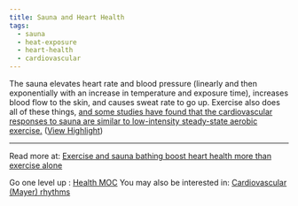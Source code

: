 ```yaml
---
title: Sauna and Heart Health
tags:
  - sauna
  - heat-exposure
  - heart-health
  - cardiovascular
---
```


The sauna elevates heart rate and blood pressure (linearly and then exponentially with an increase in temperature and exposure time), increases blood flow to the skin, and causes sweat rate to go up. Exercise also does all of these things, [and some studies have found that the cardiovascular responses to sauna are similar to low-intensity steady-state aerobic exercise.](https://substack.com/redirect/16e0bb1b-92cb-4983-bc1d-31134aa1587f?j=eyJ1IjoiMW93emhrIn0.b9diEpiiQOZ3PpqOKlZCOCWqnjbqGByU2IvzdyDK-eQ) ([View Highlight](https://read.readwise.io/read/01gr81r9666pkye6d9qmbhfrs1))

----

Read more at: [Exercise and sauna bathing boost heart health more than exercise alone](https://www.medicalnewstoday.com/articles/exercise-and-sauna-bathing-boost-heart-health-more-than-exercise-alone)

Go one level up : [Health MOC](Maps/Health%20MOC.md)
You may also be interested in: [Cardiovascular (Mayer) rhythms](Notes/Cardiovascular%20(Mayer)%20rhythms.md)